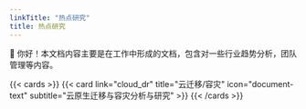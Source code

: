 ```yaml
---
linkTitle: "热点研究"
title: 热点研究
---
```


👋 你好！本文档内容主要是在工作中形成的文档，包含对一些行业趋势分析，团队管理等内容。

<!--more-->

{{< cards >}}
  {{< card link="cloud_dr" title="云迁移/容灾" icon="document-text" subtitle="云原生迁移与容灾分析与研究" >}}
{{< /cards >}}